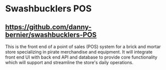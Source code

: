 # Swashbucklers POS
## https://github.com/danny-bernier/swashbucklers-POS
This is the front end of a point of sales (POS) system for a brick and mortar store specializing in pirate merchandise and equipment. It will integrate front end UI with back end API and database to provide core functionality which will support and streamline the store's daily operations.
